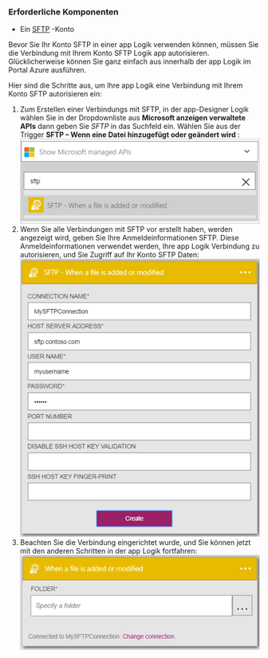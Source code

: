 ### <a name="prerequisites"></a>Erforderliche Komponenten

- Ein [SFTP](https://en.wikipedia.org/wiki/SSH_File_Transfer_Protocol) -Konto  


Bevor Sie Ihr Konto SFTP in einer app Logik verwenden können, müssen Sie die Verbindung mit Ihrem Konto SFTP Logik app autorisieren. Glücklicherweise können Sie ganz einfach aus innerhalb der app Logik im Portal Azure ausführen.  

Hier sind die Schritte aus, um Ihre app Logik eine Verbindung mit Ihrem Konto SFTP autorisieren ein:  
1. Zum Erstellen einer Verbindungs mit SFTP, in der app-Designer Logik wählen Sie in der Dropdownliste aus **Microsoft anzeigen verwaltete APIs** dann geben Sie *SFTP* in das Suchfeld ein. Wählen Sie aus der Trigger **SFTP – Wenn eine Datei hinzugefügt oder geändert wird** :  
![SFTP online-Verbindung Bild 1](./media/connectors-create-api-sftp/sftp-1.png)  
2. Wenn Sie alle Verbindungen mit SFTP vor erstellt haben, werden angezeigt wird, geben Sie Ihre Anmeldeinformationen SFTP. Diese Anmeldeinformationen verwendet werden, Ihre app Logik Verbindung zu autorisieren, und Sie Zugriff auf Ihr Konto SFTP Daten:  
![SFTP online-Verbindung Bild 2](./media/connectors-create-api-sftp/sftp-2.png)  
3. Beachten Sie die Verbindung eingerichtet wurde, und Sie können jetzt mit den anderen Schritten in der app Logik fortfahren:   
 ![SFTP online-Verbindung Abbildung 3](./media/connectors-create-api-sftp/sftp-3.png) 
